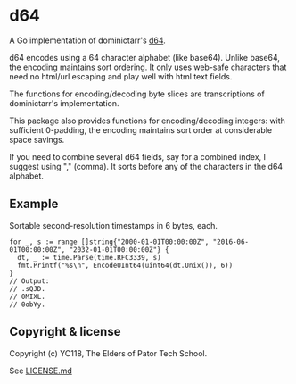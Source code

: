 d64
===

A Go implementation of dominictarr's
[d64](https://github.com/dominictarr/d64).

d64 encodes using a 64 character alphabet (like base64).
Unlike base64, the encoding maintains sort ordering.
It only uses web-safe characters that need no html/url
escaping and play well with html text fields.

The functions for encoding/decoding byte slices are
transcriptions of dominictarr's implementation.

This package also provides functions for encoding/decoding
integers:  with sufficient 0-padding, the encoding maintains
sort order at considerable space savings.

If you need to combine several d64 fields, say
for a combined index, I suggest using "," (comma).
It sorts before any of the characters in the d64
alphabet.

Example
-------

Sortable second-resolution timestamps in 6 bytes, each.

    for _, s := range []string{"2000-01-01T00:00:00Z", "2016-06-01T00:00:00Z", "2032-01-01T00:00:00Z"} {
      dt, _ := time.Parse(time.RFC3339, s)
      fmt.Printf("%s\n", EncodeUInt64(uint64(dt.Unix()), 6))
    }
    // Output:
  	// .sQJD.
  	// 0MIXL.
  	// 0obYy.


Copyright & license
-------------------

Copyright (c) YC118, The Elders of Pator Tech School.

See [LICENSE.md](LICENSE.md)
